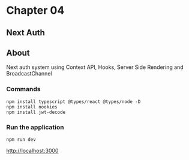# Chapter 04
## Next Auth
## About
Next auth system using Context API, Hooks, Server Side Rendering and BroadcastChannel

### Commands
```npm
npm install typescript @types/react @types/node -D
npm install nookies
npm install jwt-decode
```

### Run the application
```npm
npm run dev
```

[http://localhost:3000](http://localhost:3000/ "http://localhost:3000")
